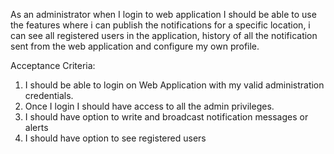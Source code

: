 As an administrator when I login to web application I should be able to use the features where i can publish the notifications for a specific location, i can see all registered users in the application, history of all the notification sent from the web application and configure my own profile.

Acceptance Criteria:

1. I should be able to login on Web Application with my valid administration credentials.
2. Once I login I should have access to all the admin privileges.
3. I should have option to write and broadcast notification messages or alerts
4. I should have option to see registered users